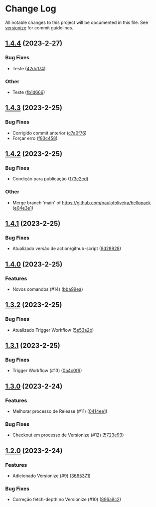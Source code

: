 # Change Log

All notable changes to this project will be documented in this file. See [versionize](https://github.com/versionize/versionize) for commit guidelines.

<a name="1.4.4"></a>
## [1.4.4](https://www.github.com/paulofoliveira/hellopack/releases/tag/v1.4.4) (2023-2-27)

### Bug Fixes

* Teste ([42dc174](https://www.github.com/paulofoliveira/hellopack/commit/42dc1743493dee8dfccc11b375302a644c9105d2))

### Other

* Teste ([fb1d666](https://www.github.com/paulofoliveira/hellopack/commit/fb1d66637b983bb75410ccf6761be0025c79519b))

<a name="1.4.3"></a>
## [1.4.3](https://www.github.com/paulofoliveira/hellopack/releases/tag/v1.4.3) (2023-2-25)

### Bug Fixes

* Corrigido commit anterior ([c7a0f76](https://www.github.com/paulofoliveira/hellopack/commit/c7a0f76426b104f9b3535b8540818f99c54f9856))
* Forçar erro ([f83c458](https://www.github.com/paulofoliveira/hellopack/commit/f83c458dcf17f9c34eda20cc9a5a76a263198107))

<a name="1.4.2"></a>
## [1.4.2](https://www.github.com/paulofoliveira/hellopack/releases/tag/v1.4.2) (2023-2-25)

### Bug Fixes

* Condição para publicação ([173c2ed](https://www.github.com/paulofoliveira/hellopack/commit/173c2ed4e9541af6ea579d89dfc6cc0d98bd0b1c))

### Other

* Merge branch 'main' of https://github.com/paulofoliveira/hellopack ([e04e3e1](https://www.github.com/paulofoliveira/hellopack/commit/e04e3e1386b614b1a3fd84983fa81c840be0ffb5))

<a name="1.4.1"></a>
## [1.4.1](https://www.github.com/paulofoliveira/hellopack/releases/tag/v1.4.1) (2023-2-25)

### Bug Fixes

* Atualizado versão de action/github-script ([9d28928](https://www.github.com/paulofoliveira/hellopack/commit/9d289283822a73e6ad06373c4c9892f0454383ca))

<a name="1.4.0"></a>
## [1.4.0](https://www.github.com/paulofoliveira/hellopack/releases/tag/v1.4.0) (2023-2-25)

### Features

* Novos comandos (#14) ([bba99ea](https://www.github.com/paulofoliveira/hellopack/commit/bba99eac44f9e940a303033e11a74277e874f653))

<a name="1.3.2"></a>
## [1.3.2](https://www.github.com/paulofoliveira/hellopack/releases/tag/v1.3.2) (2023-2-25)

### Bug Fixes

* Atualizado Trigger Workflow ([5e53a2b](https://www.github.com/paulofoliveira/hellopack/commit/5e53a2bf4dea3728dda7cc1cb630b305ae82bf14))

<a name="1.3.1"></a>
## [1.3.1](https://www.github.com/paulofoliveira/hellopack/releases/tag/v1.3.1) (2023-2-25)

### Bug Fixes

* Trigger Workflow (#13) ([0a4c0f6](https://www.github.com/paulofoliveira/hellopack/commit/0a4c0f682ee1014e0049bb25a8d135a46914857a))

<a name="1.3.0"></a>
## [1.3.0](https://www.github.com/paulofoliveira/hellopack/releases/tag/v1.3.0) (2023-2-24)

### Features

* Melhorar processo de Release (#11) ([0414ee1](https://www.github.com/paulofoliveira/hellopack/commit/0414ee1bebffadd8626cdf8998db0bd64a9da256))

### Bug Fixes

* Checkout em processo de Versionize (#12) ([5723e93](https://www.github.com/paulofoliveira/hellopack/commit/5723e93dd6cee689b1819f6ca2ba4db7a9143d43))

<a name="1.2.0"></a>
## [1.2.0](https://www.github.com/paulofoliveira/hellopack/releases/tag/v1.2.0) (2023-2-24)

### Features

* Adicionado Versionize (#9) ([3665371](https://www.github.com/paulofoliveira/hellopack/commit/36653710b90aa86a41fab11cf95e6f9717ccb303))

### Bug Fixes

* Correção fetch-depth no Versionize (#10) ([896a9c2](https://www.github.com/paulofoliveira/hellopack/commit/896a9c2b57879989551c1bd5ba4f63f53d4d8451))

